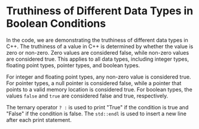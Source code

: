 # Truthiness of Different Data Types in Boolean Conditions

In the code, we are demonstrating the truthiness of different data types in C++. The truthiness of a value in C++ is determined by whether the value is zero or non-zero. Zero values are considered false, while non-zero values are considered true. This applies to all data types, including integer types, floating point types, pointer types, and boolean types.

For integer and floating point types, any non-zero value is considered true. For pointer types, a null pointer is considered false, while a pointer that points to a valid memory location is considered true. For boolean types, the values `false` and `true` are considered false and true, respectively.

The ternary operator `? :` is used to print "True" if the condition is true and "False" if the condition is false. The `std::endl` is used to insert a new line after each print statement.